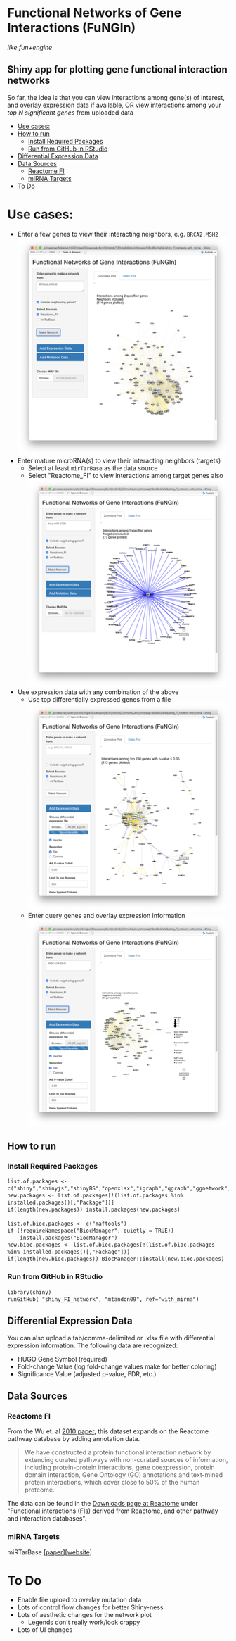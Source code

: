 # Functional Networks of Gene Interactions (FuNGIn)
*like fun+engine*
 
## Shiny app for plotting gene functional interaction networks

So far, the idea is that you can view interactions among gene(s) of interest, and overlay expression data if available, OR view interactions among your *top N significant genes* from uploaded data
 
* [Use cases:](#use-cases)
* [How to run](#how-to-run)
   * [Install Required Packages](#install-required-packages)
   * [Run from GitHub in RStudio](#run-from-github-in-rstudio)
* [Differential Expression Data](#differential-expression-data)
* [Data Sources](#data-sources)
   * [Reactome FI](#reactome-fi)
   * [miRNA Targets](#mirna-targets)
* [To Do](#to-do)

# Use cases:
- Enter a few genes to view their interacting neighbors, e.g. `BRCA2,MSH2`
    ![alt text](screenshots/query_genes.png "Query for BRCA2 and MSH2")
- Enter mature microRNA(s) to view their interacting neighbors (targets)
    * Select at least `mirTarBase` as the data source
    * Select "Reactome_FI" to view interactions among target genes also
    ![alt text](screenshots/query_mirna.png "Query for a microRNA")
- Use expression data with any combination of the above
    * Use top differentially expressed genes from a file
    ![alt text](screenshots/diff_exp_genes.png "Input differential expression data from a file")
    * Enter query genes and overlay expression information
    ![alt text](screenshots/query_genes_with_diff_exp.png "Differential expression data on queried genes")

## How to run
### Install Required Packages
```
list.of.packages <- c("shiny","shinyjs","shinyBS","openxlsx","igraph","qgraph","ggnetwork","network","intergraph","RColorBrewer","ggnewscale","svgPanZoom","gridSVG","shinycssloaders","shinyWidgets")
new.packages <- list.of.packages[!(list.of.packages %in% installed.packages()[,"Package"])]
if(length(new.packages)) install.packages(new.packages)

list.of.bioc.packages <- c("maftools")
if (!requireNamespace("BiocManager", quietly = TRUE))
    install.packages("BiocManager")
new.bioc.packages <- list.of.bioc.packages[!(list.of.bioc.packages %in% installed.packages()[,"Package"])]
if(length(new.bioc.packages)) BiocManager::install(new.bioc.packages)
```

### Run from GitHub in RStudio
```
library(shiny)
runGitHub( "shiny_FI_network", "mtandon09", ref="with_mirna")
```


## Differential Expression Data

You can also upload a tab/comma-delimited or .xlsx file with differential expression information.
The following data are recognized:
- HUGO Gene Symbol (required)
- Fold-change Value (log fold-change values make for better coloring)
- Significance Value (adjusted p-value, FDR, etc.)


## Data Sources
### Reactome FI
From the Wu et. al [2010 paper](https://genomebiology.biomedcentral.com/articles/10.1186/gb-2010-11-5-r53), this dataset expands on the Reactome pathway database by adding annotation data.
>We have constructed a protein functional interaction network by extending curated pathways with non-curated sources of information, including protein-protein interactions, gene coexpression, protein domain interaction, Gene Ontology (GO) annotations and text-mined protein interactions, which cover close to 50% of the human proteome.

The data can be found in the [Downloads page at Reactome](https://reactome.org/download-data) under "Functional interactions (FIs) derived from Reactome, and other pathway and interaction databases".
### miRNA Targets
miRTarBase [[paper]](https://www.ncbi.nlm.nih.gov/pmc/articles/PMC5753222/)[[website]](http://mirtarbase.cuhk.edu.cn/php/index.php)


# To Do
- Enable file upload to overlay mutation data
- Lots of control flow changes for better Shiny-ness
- Lots of aesthetic changes for the network plot
    * Legends don't really work/look crappy
- Lots of UI changes
